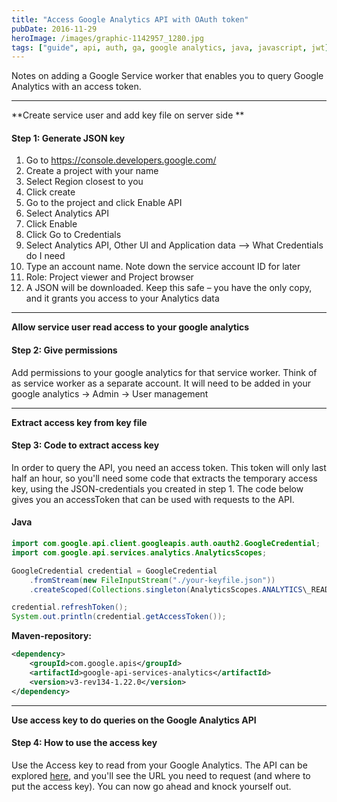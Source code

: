 ```yaml
---
title: "Access Google Analytics API with OAuth token"
pubDate: 2016-11-29
heroImage: /images/graphic-1142957_1280.jpg
tags: ["guide", api, auth, ga, google analytics, java, javascript, jwt]
---
```


Notes on adding a Google Service worker that enables you to query Google Analytics with an access token.

---

**Create service user and add key file on server side **

#### Step 1: Generate JSON key

1.  Go to https://console.developers.google.com/
2.  Create a project with your name
3.  Select Region closest to you
4.  Click create
5.  Go to the project and click Enable API
6.  Select Analytics API
7.  Click Enable
8.  Click Go to Credentials
9.  Select Analytics API, Other UI and Application data --> What Credentials do I need
10. Type an account name. Note down the service account ID for later
11. Role: Project viewer and Project browser
12. A JSON will be downloaded. Keep this safe – you have the only copy, and it grants you access to your Analytics data

---

**Allow service user read access to your google analytics**

#### Step 2: Give permissions

Add permissions to your google analytics for that service worker. Think of as service worker as a separate account. It will need to be added in your google analytics -> Admin -> User management

---

**Extract access key from key file**

#### Step 3: Code to extract access key

In order to query the API, you need an access token. This token will only last half an hour, so you'll need some code that extracts the temporary access key, using the JSON-credentials you created in step 1. The code below gives you an accessToken that can be used with requests to the API.

#### Java

```java
import com.google.api.client.googleapis.auth.oauth2.GoogleCredential;
import com.google.api.services.analytics.AnalyticsScopes;

GoogleCredential credential = GoogleCredential
    .fromStream(new FileInputStream("./your-keyfile.json"))
    .createScoped(Collections.singleton(AnalyticsScopes.ANALYTICS\_READONLY));

credential.refreshToken();
System.out.println(credential.getAccessToken());
```

**Maven-repository:**

```xml
<dependency>
    <groupId>com.google.apis</groupId>
    <artifactId>google-api-services-analytics</artifactId>
    <version>v3-rev134-1.22.0</version>
</dependency>
```

---

**Use access key to do queries on the Google Analytics API**

#### Step 4: How to use the access key

Use the Access key to read from your Google Analytics. The API can be explored [here](https://ga-dev-tools.appspot.com/query-explorer/), and you'll see the URL you need to request (and where to put the access key). You can now go ahead and knock yourself out.
